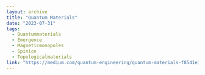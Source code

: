 ```yaml
---
layout: archive
title: "Quantum Materials"
date: "2023-07-31"
tags:
  - Quantummaterials
  - Emergence
  - Magneticmonopoles
  - Spinice
  - Topologicalmaterials
link: "https://medium.com/quantum-engineering/quantum-materials-f8541e155274"
---
```

